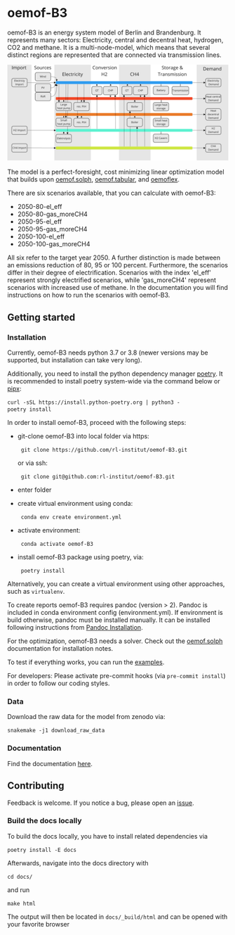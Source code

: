 # oemof-B3

oemof-B3 is an energy system model of Berlin and Brandenburg. It represents many sectors:
Electricity, central and decentral heat, hydrogen, CO2 and methane. It is a multi-node-model, which
means that several distinct regions are represented that are connected via transmission lines.

<img src="/docs/_img/model_structure.svg" width="900"/>

The model is a perfect-foresight, cost minimizing linear optimization model that builds upon
[oemof.solph](https://github.com/oemof/oemof-solph),
[oemof.tabular](https://github.com/oemof/oemof-tabular),
and [oemoflex](https://github.com/rl-institut/oemoflex).

There are six scenarios available, that you can calculate with oemof-B3:
- 2050-80-el_eff
- 2050-80-gas_moreCH4
- 2050-95-el_eff
- 2050-95-gas_moreCH4
- 2050-100-el_eff
- 2050-100-gas_moreCH4

All six refer to the target year 2050. A further distinction is made between an emissions reduction
of 80, 95 or 100 percent. Furthermore, the scenarios differ in their degree of electrification. 
Scenarios with the index 'el_eff' represent strongly electrified scenarios, while 'gas_moreCH4'
represent scenarios with increased use of methane.
In the documentation you will find instructions on how to run the scenarios with oemof-B3.

## Getting started

### Installation

Currently, oemof-B3 needs python 3.7 or 3.8 (newer versions may be supported, but installation can take very long).

Additionally, you need to install the python dependency manager [poetry](https://python-poetry.org/).
It is recommended to install poetry system-wide via the command below or
[pipx](https://python-poetry.org/docs/#installing-with-pipx):

    curl -sSL https://install.python-poetry.org | python3 -
    poetry install


In order to install oemof-B3, proceed with the following steps:

- git-clone oemof-B3 into local folder via https:

       git clone https://github.com/rl-institut/oemof-B3.git
  or via ssh:

       git clone git@github.com:rl-institut/oemof-B3.git
- enter folder
- create virtual environment using conda:

       conda env create environment.yml
- activate environment:

       conda activate oemof-B3
- install oemof-B3 package using poetry, via:

       poetry install

Alternatively, you can create a virtual environment using other approaches, such as `virtualenv`.

To create reports oemof-B3 requires pandoc (version > 2). Pandoc is included in conda environment config (environment.yml). 
If environment is build otherwise, pandoc must be installed manually. It can be installed following instructions from [Pandoc Installation](https://pandoc.org/installing.html).

For the optimization, oemof-B3 needs a solver. Check out the [oemof.solph](https://oemof-solph.readthedocs.io/en/latest/readme.html#installing-a-solver) documentation for installation notes.

To test if everything works, you can run the [examples](https://oemof-b3.readthedocs.io/en/latest/examples.html).

For developers: Please activate pre-commit hooks (via `pre-commit install`) in order to follow our coding styles.

### Data

Download the raw data for the model from zenodo via:

    snakemake -j1 download_raw_data

### Documentation

Find the documentation [here](https://oemof-b3.readthedocs.io/).

## Contributing

Feedback is welcome. If you notice a bug, please open an 
[issue](https://github.com/rl-institut/oemof-B3/issues). 

### Build the docs locally

To build the docs locally, you have to install related dependencies via

    poetry install -E docs

Afterwards, navigate into the docs directory with
    
    cd docs/
    
and run

    make html

The output will then be located in `docs/_build/html` and can be opened with your favorite browser
